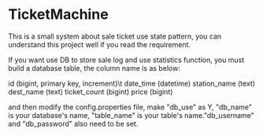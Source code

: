 # TicketMachine
This is a small system about sale ticket use state pattern, you can understand this project well if you read the requirement.

If you want use DB to store sale log and use statistics function, you must build a database table, the column name is as below:

id (bigint, primary key, increment)\t
date_time (datetime)
station_name (text)
dest_name (text)
ticket_count (bigint)
price (bigint)

and then modify the config.properties file, make "db_use" as Y, "db_name" is your database's name, "table_name" is your table's name."db_username" and "db_password" also need to be set.
